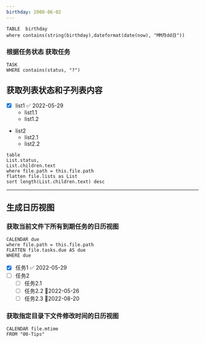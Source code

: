 ```yaml
---
birthday: 2008-06-02
---
```


```dataview
TABLE  birthday
where contains(string(birthday),dateformat(date(now), "MM月dd日"))
```

### 根据任务状态 获取任务
```dataview
TASK
WHERE contains(status, "?")
```

## 获取列表状态和子列表内容
- [x] list1 ✅ 2022-05-29
	- list1.1
	- list1.2
- list2
	- list2.1
	- list2.2


```dataview
table
List.status,
List.children.text
where file.path = this.file.path  
flatten file.lists as List
sort length(List.children.text) desc
```

---
## 生成日历视图
### 获取当前文件下所有到期任务的日历视图
```dataview
CALENDAR due
where file.path = this.file.path
FLATTEN file.tasks.due AS due
WHERE due
```

- [x] 任务1 ✅ 2022-05-29
- [ ] 任务2
	- [ ] 任务2.1
	- [ ] 任务2.2 📅2022-05-26
	- [ ] 任务2.3 📅2022-08-20

### 获取指定目录下文件修改时间的日历视图

```dataview
CALENDAR file.mtime 
FROM "00-Tips"
```
